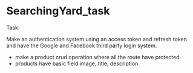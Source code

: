 # SearchingYard_task

Task:

Make an authentication system using an access token and refresh token and have the Google and Facebook third party login system.
- make a product crud operation where all the route have protected.
- products have basic field image, title, description